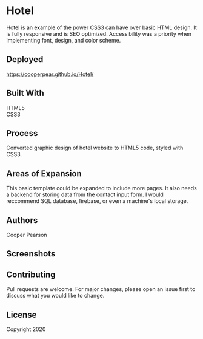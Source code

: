 # Hotel
Hotel is an example of the power CSS3 can have over basic HTML design. It is fully responsive and is SEO optimized. 
Accessibility was a priority when implementing font, design, and color scheme.

## Deployed
https://cooperpear.github.io/Hotel/

## Built With
HTML5 <br>
CSS3

## Process
Converted graphic design of hotel website to HTML5 code, styled with CSS3.

## Areas of Expansion
This basic template could be expanded to include more pages. It also needs a backend for storing data from the contact input form. I would reccommend SQL database, firebase, or even a machine's local storage. 

## Authors
Cooper Pearson

## Screenshots

## Contributing
Pull requests are welcome. For major changes, please open an issue first to discuss what you would like to change.

## License
Copyright 2020